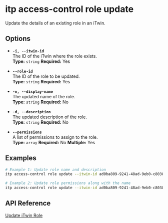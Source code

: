 # itp access-control role update

Update the details of an existing role in an iTwin.

## Options

- **`-i, --itwin-id`**  
  The ID of the iTwin where the role exists.  
  **Type:** `string` **Required:** Yes

- **`--role-id`**  
  The ID of the role to be updated.  
  **Type:** `string` **Required:** Yes

- **`-n, --display-name`**  
  The updated name of the role.  
  **Type:** `string` **Required:** No

- **`-d, --description`**  
  The updated description of the role.  
  **Type:** `string` **Required:** No

- **`--permissions`**  
  A list of permissions to assign to the role.  
  **Type:** `array` **Required:** No **Multiple:** Yes

## Examples

```bash
# Example 1: Update role name and description
itp access-control role update --itwin-id ad0ba809-9241-48ad-9eb0-c8038c1a1d51 --role-id role1-id --display-name "Lead Engineer" --description "Oversees engineering tasks"

# Example 2: Update role permissions along with the name
itp access-control role update --itwin-id ad0ba809-9241-48ad-9eb0-c8038c1a1d51 --role-id role1-id --display-name "Admin Role" --permissions Permission1 --permissions Permission2 --permissions Permission3
```

## API Reference

[Update iTwin Role](https://developer.bentley.com/apis/access-control-v2/operations/update-itwin-role/)

